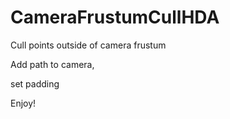 # CameraFrustumCullHDA

Cull points outside of camera frustum

Add path to camera,

set padding

Enjoy!
